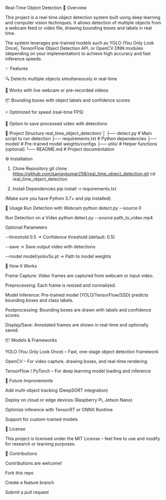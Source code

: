 Real-Time Object Detection
📖 Overview

This project is a real-time object detection system built using deep learning and computer vision techniques. It allows detection of multiple objects from a webcam feed or video file, drawing bounding boxes and labels in real time.

The system leverages pre-trained models such as YOLO (You Only Look Once), TensorFlow Object Detection API, or OpenCV DNN modules (depending on your implementation) to achieve high accuracy and fast inference speeds.

✨ Features

🔍 Detects multiple objects simultaneously in real-time

📸 Works with live webcam or pre-recorded videos

📦 Bounding boxes with object labels and confidence scores

⚡ Optimized for speed (real-time FPS)

🎥 Option to save processed video with detections

📂 Project Structure
real_time_object_detection/
│
├── detect.py               # Main script to run detection
├── requirements.txt        # Python dependencies
├── model/                  # Pre-trained model weights/configs
├── utils/                  # Helper functions (optional)
└── README.md               # Project documentation

⚙️ Installation
1. Clone Repository
git clone https://github.com/sanjaykumar258/real_time_object_detection.git
cd real_time_object_detection

2. Install Dependencies
pip install -r requirements.txt


(Make sure you have Python 3.7+ and pip installed)

🚀 Usage
Run Detection with Webcam
python detect.py --source 0

Run Detection on a Video
python detect.py --source path_to_video.mp4

Optional Parameters

--threshold 0.5 → Confidence threshold (default: 0.5)

--save → Save output video with detections

--model model/yolov5s.pt → Path to model weights

🧠 How It Works

Frame Capture: Video frames are captured from webcam or input video.

Preprocessing: Each frame is resized and normalized.

Model Inference: Pre-trained model (YOLO/TensorFlow/SSD) predicts bounding boxes and class labels.

Postprocessing: Bounding boxes are drawn with labels and confidence scores.

Display/Save: Annotated frames are shown in real-time and optionally saved.

📦 Models & Frameworks

YOLO (You Only Look Once) – Fast, one-stage object detection framework

OpenCV – For video capture, drawing boxes, and real-time rendering

TensorFlow / PyTorch – For deep learning model loading and inference

🎯 Future Improvements

Add multi-object tracking (DeepSORT integration)

Deploy on cloud or edge devices (Raspberry Pi, Jetson Nano)

Optimize inference with TensorRT or ONNX Runtime

Support for custom-trained models

📜 License

This project is licensed under the MIT License – feel free to use and modify for research or learning purposes.

🤝 Contributions

Contributions are welcome!

Fork this repo

Create a feature branch

Submit a pull request
